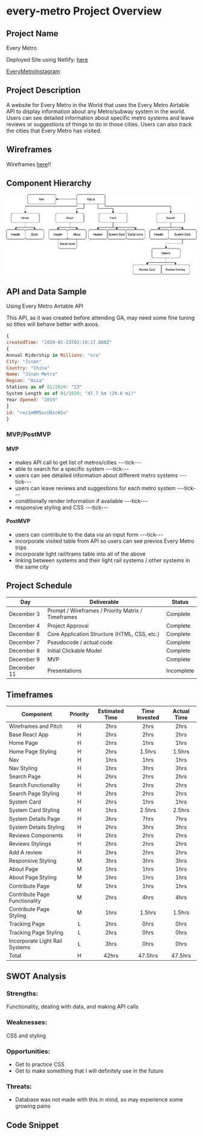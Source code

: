 # every-metro Project Overview

## Project Name

Every Metro

Deployed Site using Netlify: [here](https://every-metro.netlify.app)

[EveryMetroInstagram](https://www.instagram.com/everymetrointheworld/)

## Project Description

A website for Every Metro in the World that uses the Every Metro Airtable API to display information about any Metro/subway system in the world. Users can see detailed information about specific metro systems and leave reviews or suggestions of things to do in those cities. Users can also track the cities that Every Metro has visited.

## Wireframes

Wireframes [here](https://www.figma.com/file/FoklhFDGZCxu9jVOKerQdj/Every-Metro-Wireframes)!!

## Component Hierarchy

![componentHierarchy](./assets/EveryMetro.png "component hierarchy")

## API and Data Sample

Using Every Metro Airtable API

This API, as it was created before attending GA, may need some fine tuning so titles will behave better with axios.

```javascript
{
createdTime: "2020-01-23T02:19:17.000Z"
{
Annual Ridership in Millions: "n/a"
City: "Jinan"
Country: "China"
Name: "Jinan Metro"
Region: "Asia"
Stations as of 01/2020: "23"
System Length as of 01/2020: "47.7 km (29.6 mi)"
Year Opened: "2019"
}
id: "rec1mRM5ocUOicW1u"
}

```

### MVP/PostMVP

#### MVP

- makes API call to get list of metros/cities ---tick---
- able to search for a specific system ---tick---
- users can see detailed information about different metro systems ---tick---
- users can leave reviews and suggestions for each metro system ---tick---
- conditionally render information if available ---tick---
- responsive styling and CSS ---tick---

#### PostMVP

- users can contribute to the data via an input form ---tick---
- incorporate visited table from API so users can see previos Every Metro trips
- incorporate light rail/trams table into all of the above
- linking between systems and their light rail systems / other systems in the same city

## Project Schedule

| Day         | Deliverable                                        | Status     |
| ----------- | -------------------------------------------------- | ---------- |
| December 3  | Prompt / Wireframes / Priority Matrix / Timeframes | Complete   |
| December 4  | Project Approval                                   | Complete   |
| December 6  | Core Application Structure (HTML, CSS, etc.)       | Complete   |
| December 7  | Pseudocode / actual code                           | Complete   |
| December 8  | Initial Clickable Model                            | Complete   |
| December 9  | MVP                                                | Complete   |
| December 11 | Presentations                                      | Incomplete |

## Timeframes

| Component                      | Priority | Estimated Time | Time Invested | Actual Time |
| ------------------------------ | :------: | :------------: | :-----------: | :---------: |
| Wireframes and Pitch           |    H     |      2hrs      |     2hrs      |    2hrs     |
| Base React App                 |    H     |      2hrs      |     2hrs      |    2hrs     |
| Home Page                      |    H     |      2hrs      |     1hrs      |    1hrs     |
| Home Page Styling              |    H     |      2hrs      |    1.5hrs     |   1.5hrs    |
| Nav                            |    H     |      1hrs      |     1hrs      |    1hrs     |
| Nav Styling                    |    H     |      1hrs      |     3hrs      |    3hrs     |
| Search Page                    |    H     |      2hrs      |     2hrs      |    2hrs     |
| Search Functionality           |    H     |      2hrs      |     2hrs      |    2hrs     |
| Search Page Styling            |    H     |      2hrs      |     2hrs      |    2hrs     |
| System Card                    |    H     |      2hrs      |     1hrs      |    1hrs     |
| System Card Styling            |    H     |      1hrs      |    2.5hrs     |   2.5hrs    |
| System Details Page            |    H     |      3hrs      |     7hrs      |    7hrs     |
| System Details Styling         |    H     |      2hrs      |     3hrs      |    3hrs     |
| Reviews Components             |    H     |      2hrs      |     2hrs      |    2hrs     |
| Reviews Stylings               |    H     |      2hrs      |     2hrs      |    2hrs     |
| Add A review                   |    H     |      2hrs      |     2hrs      |    2hrs     |
| Responsive Styling             |    M     |      3hrs      |     3hrs      |    3hrs     |
| About Page                     |    M     |      1hrs      |     1hrs      |    1hrs     |
| About Page Styling             |    M     |      1hrs      |     1hrs      |    1hrs     |
| Contribute Page                |    M     |      1hrs      |     1hrs      |    1hrs     |
| Contribute Page Functionality  |    M     |      2hrs      |     4hrs      |    4hrs     |
| Contribute Page Styling        |    M     |      1hrs      |    1.5hrs     |   1.5hrs    |
| Tracking Page                  |    L     |      2hrs      |     0hrs      |    0hrs     |
| Tracking Page Styling          |    L     |      2hrs      |     0hrs      |    0hrs     |
| Incorporate Light Rail Systems |    L     |      3hrs      |     0hrs      |    0hrs     |
| Total                          |    H     |     42hrs      |    47.5hrs    |   47.5hrs   |

## SWOT Analysis

### Strengths:

Functionality, dealing with data, and making API calls

### Weaknesses:

CSS and styling

### Opportunities:

- Get to practice CSS
- Get to make something that I will definitely use in the future

### Threats:

- Database was not made with this in mind, so may experience some growing pains

## Code Snippet
